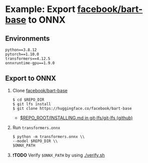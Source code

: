 # Example: Export [facebook/bart-base](https://huggingface.co/facebook/bart-base) to ONNX

## Environments

```
python==3.8.12
pytorch==1.10.0
transformers==4.12.5
onnxruntime-gpu==1.9.0
```

## Export to ONNX

1. Clone [facebook/bart-base](https://huggingface.co/facebook/bart-base)

   ```
   $ cd $REPO_DIR
   $ git lfs install
   $ git clone https://huggingface.co/facebook/bart-base
   ```

   * [$REPO_ROOT/INSTALLING.md in git-lfs/git-lfs (github)](https://github.com/git-lfs/git-lfs/blob/main/INSTALLING.md)

2. Run `transformers.onnx`

   ```
   $ python -m transformers.onnx \\
   --model $REPO_DIR \\
   $ONNX_PATH
   ```

3. :exclamation:**TODO** Verify `$ONNX_PATH` by using [./verify.sh](./verify.sh)

